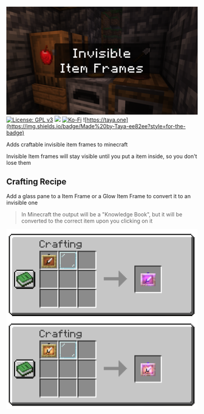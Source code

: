 ![](banner.png)
[![License: GPL v3](https://img.shields.io/badge/License-GPLv3-blue.svg?style=for-the-badge)](https://www.gnu.org/licenses/gpl-3.0)
![](https://img.shields.io/badge/Minecraft-1.19-green?style=for-the-badge)
[![Ko-Fi](https://img.shields.io/badge/Ko--fi-F16061?style=for-the-badge&logo=ko-fi&logoColor=white)](https://ko-fi.com/tayacrystal)
![https://taya.one](https://img.shields.io/badge/Made%20by-Taya-ee82ee?style=for-the-badge)

Adds craftable invisible item frames to minecraft

Invisible Item frames will stay visible until you put a item inside, so you don't lose them

## Crafting Recipe
Add a glass pane to a Item Frame or a Glow Item Frame to convert it to an invisible one

> In Minecraft the output will be a "Knowledge Book", but it will be converted to the correct item upon you clicking on it

![](crafting.png)